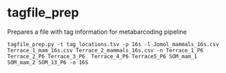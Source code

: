 # tagfile_prep
Prepares a file with tag information for metabarcoding pipeline

`tagfile_prep.py -t tag_locations.tsv -p 16s -l Jomol_mammals_16s.csv Terrace_1_mam_16s.csv Terrace_2_mammals_16s.csv -n Terrace_1_P6 Terrace_2_P6 Terrace_3_P6  Terrace_4_P6 Terrace5_P6 SOM_mam_1 SOM_mam_2 SOM_13_P6 -o 16S`
